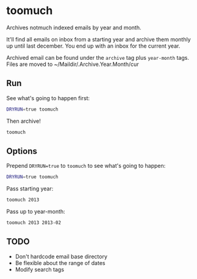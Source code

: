 # toomuch

Archives notmuch indexed emails by year and month.

It'll find all emails on inbox from a starting year and archive them
monthly up until last december.  You end up with an inbox for the
current year.

Archived email can be found under the `archive` tag plus `year-month`
tags.  Files are moved to ~/Maildir/.Archive.Year.Month/cur

## Run

See what's going to happen first:

```bash
DRYRUN=true toomuch
```

Then archive!

```bash
toomuch
```

## Options

Prepend `DRYRUN=true` to `toomuch` to see what's going to happen:

```bash
DRYRUN=true toomuch
```

Pass starting year:

```bash
toomuch 2013
```

Pass up to year-month:

```bash
toomuch 2013 2013-02
```


## TODO

* Don't hardcode email base directory
* Be flexible about the range of dates
* Modify search tags

